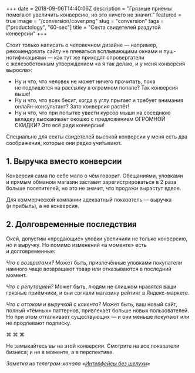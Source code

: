 +++
date = 2018-09-06T14:40:06Z
description = "Грязные приёмы помогают увеличить конверсию, но это ничего не значит."
featured = true
image = "/conversion/cover.png"
slug = "conversion"
tags = ["productology", "60-sec"]
title = "Секта свидетелей раздутой конверсии"
+++

Стоит только написать о человечном дизайне — например, рекомендовать сайту не плеваться всплывающими окнами и пуш-нотификациями — как тут же приходят опровергатели с железобетонным утверждением «а я так делаю, и у меня конверсия выросла»:

- Ну и что, что человек не может ничего прочитать, пока не подпишется на рассылку в огромном попапе? Так конверсия выше!
- Ну и что, что всех бесит, когда в углу прыгает и требует внимания онлайн-консультант? Зато конверсия растёт!
- Ну и что, что при попытке увести курсор мыши на соседнюю вкладку выскакивает окошко с предложением ОГРОМНОЙ СКИДКИ? Это всё ради конверсии!

Специально для секты свидетелей высокой конверсии у меня есть два соображения, которые они редко учитывают.

## 1. Выручка вместо конверсии

Конверсия сама по себе мало о чём говорит. Обещаниями, уловками и прямым обманом магазин заставит зарегистрироваться в 2 раза больше посетителей, но это не значит, что продажи вырастут вдвое.

Для коммерческой компании адекватный показатель — выручка (и прибыль), а не конверсия.

## 2. Долговременные последствия

Окей, допустим «продающие» уловки увеличили не только конверсию, но и выручку. Но помимо изменений «в моменте» есть и долговременные:

*Что с возвратами?* Может быть, привлечённые уловками покупатели намного чаще возвращают товар или отказываются в последний момент.

*Что с репутацией?* Может быть, людям не слишком нравятся ваши грязные приёмчики, и они согнали магазину рейтинг в Яндекс-маркете.

*Что с оттоком и выручкой с клиента?* Может быть, ваш новый сайт, полный «тёмных» паттернов, привлекает больше новых пользователей. Но при этом отталкивает существующих — и они меньше покупают или не продлевают подписку.

<p class="align-center">⌘ ⌘ ⌘</p>

Не замыкайтесь вы на этой конверсии. Смотрите на все показатели бизнеса; и не в моменте, а в перспективе.

<div class="row">
<div class="col-xs-12 col-sm-10 col-md-8"><p><em>Заметка из телеграм-канала <span class="nowrap"><i class="far fa-star color-sin"></i> «<a href="tg://resolve?domain=dangry">Интерфейсы без шелухи</a>»</span></em></p></div>
</div>

